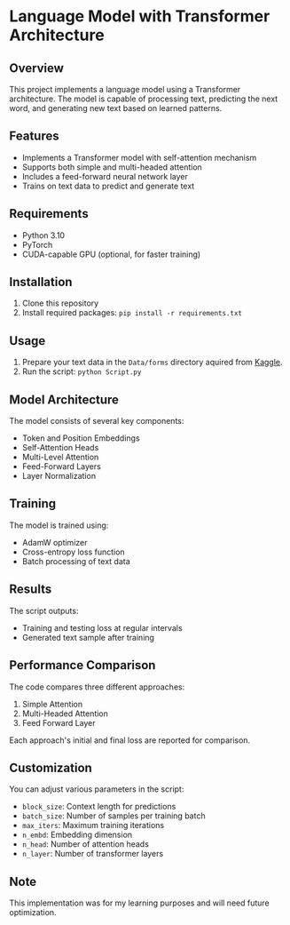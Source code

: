 # Language Model with Transformer Architecture

## Overview
This project implements a language model using a Transformer architecture. The model is capable of processing text, predicting the next word, and generating new text based on learned patterns.

## Features
- Implements a Transformer model with self-attention mechanism
- Supports both simple and multi-headed attention
- Includes a feed-forward neural network layer
- Trains on text data to predict and generate text

## Requirements
- Python 3.10
- PyTorch
- CUDA-capable GPU (optional, for faster training)

## Installation
1. Clone this repository
2. Install required packages: `pip install -r requirements.txt`

## Usage
1. Prepare your text data in the `Data/forms` directory aquired from [Kaggle](https://www.kaggle.com/datasets/michaelarman/poemsdataset).
2. Run the script: `python Script.py`

## Model Architecture
The model consists of several key components:
- Token and Position Embeddings
- Self-Attention Heads
- Multi-Level Attention
- Feed-Forward Layers
- Layer Normalization

## Training
The model is trained using:
- AdamW optimizer
- Cross-entropy loss function
- Batch processing of text data

## Results
The script outputs:
- Training and testing loss at regular intervals
- Generated text sample after training

## Performance Comparison
The code compares three different approaches:
1. Simple Attention
2. Multi-Headed Attention
3. Feed Forward Layer

Each approach's initial and final loss are reported for comparison.

## Customization
You can adjust various parameters in the script:
- `block_size`: Context length for predictions
- `batch_size`: Number of samples per training batch
- `max_iters`: Maximum training iterations
- `n_embd`: Embedding dimension
- `n_head`: Number of attention heads
- `n_layer`: Number of transformer layers

## Note
This implementation was for my learning purposes and will need future optimization.
